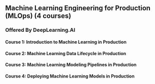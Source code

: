 ## Machine Learning Engineering for Production (MLOps) (4 courses)
### Offered By DeepLearning.AI

#### Course 1: Introduction to Machine Learning in Production
#### Course 2: Machine Learning Data Lifecycle in Production
#### Course 3: Machine Learning Modeling Pipelines in Production
#### Course 4: Deploying Machine Learning Models in Production
